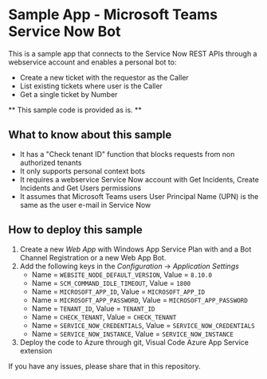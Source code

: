 # Sample App - Microsoft Teams Service Now Bot

This is a sample app that connects to the Service Now REST APIs through a webservice account and enables a personal bot to:

- Create a new ticket with the requestor as the Caller
- List existing tickets where user is the Caller
- Get a single ticket by Number

** This sample code is provided as is. **

## What to know about this sample

- It has a "Check tenant ID" function that blocks requests from non authorized tenants
- It only supports personal context bots
- It requires a webservice Service Now account with Get Incidents, Create Incidents and Get Users permissions
- It assumes that Microsoft Teams users User Principal Name (UPN) is the same as the user e-mail in Service Now

## How to deploy this sample

1. Create a new *Web App* with Windows App Service Plan with and a Bot Channel Registration or a new Web App Bot.
2. Add the following keys in the *Configuration* -> *Application Settings*
    - Name = `WEBSITE_NODE_DEFAULT_VERSION`, Value = `8.10.0`
    - Name = `SCM_COMMAND_IDLE_TIMEOUT`, Value = `1800`
    - Name = `MICROSOFT_APP_ID`, Value = `MICROSOFT_APP_ID`
    - Name = `MICROSOFT_APP_PASSWORD`, Value = `MICROSOFT_APP_PASSWORD`
    - Name = `TENANT_ID`, Value = `TENANT_ID`
    - Name = `CHECK_TENANT`, Value = `CHECK_TENANT`
    - Name = `SERVICE_NOW_CREDENTIALS`, Value = `SERVICE_NOW_CREDENTIALS`
    - Name = `SERVICE_NOW_INSTANCE`, Value = `SERVICE_NOW_INSTANCE`
3. Deploy the code to Azure through git, Visual Code Azure App Service extension

If you have any issues, please share that in this repository. 
